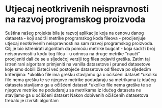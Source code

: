 # Utjecaj neotkrivenih neispravnosti na razvoj programskog proizvoda
Suština našeg projekta bila je razvoj aplikacije koja na osnovu danog dataseta - koji sadrži metrike programskog koda fileova - procijenjuje utjecaj neotkrivenih neispravnosti na sam razvoj programskog proizvoda.
Cilj je bio istrenirati algoritam da pomoću metrike bugcnt - koja sadrži broj neispravnosti u kodu tog filea - u odnosu na druge metrike "nauči" procijeniti dali će se u sljedećoj verziji tog filea pojaviti greška. Zatim taj istrenirani algoritam primjeniti na vanilla datasetove i pruned datasetove koje smo dobili čisteći već postojeće datasetove od fileova po sljedećim kriterijima:
  *ukoliko file ima grešku stavljamo ga u očišćeni dataset
  *ukoliko file nema grešku te se njegove metrike podudaraju sa metrikama iz idućeg dataseta stavljamo ga u očišćeni dataset
  *ukoliko file nema greške te se njegove metrike ne podudaraju sa metrikama iz idućeg dataseta ne stavljamo ga u očišćeni dataset
 Nakon dobivenih očišćenih datasetova trebalo je izvršiti algoritam 


